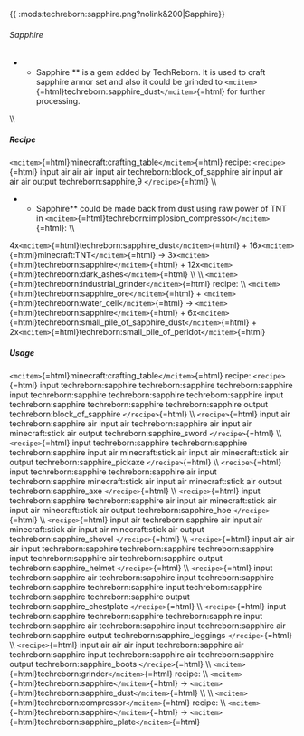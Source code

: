 {{ :mods:techreborn:sapphire.png?nolink&200\|Sapphire}}

###### Sapphire

-   -   Sapphire \*\* is a gem added by TechReborn. It is used to craft
        sapphire armor set and also it could be grinded to
        `<mcitem>`{=html}techreborn:sapphire_dust`</mcitem>`{=html} for
        further processing.

\\\\

##### Recipe

`<mcitem>`{=html}minecraft:crafting_table`</mcitem>`{=html} recipe:
`<recipe>`{=html} input air air air input air
techreborn:block_of_sapphire air input air air air output
techreborn:sapphire,9 `</recipe>`{=html} \\\\

-   -   Sapphire\*\* could be made back from dust using raw power of TNT
        in
        `<mcitem>`{=html}techreborn:implosion_compressor`</mcitem>`{=html}:
        \\\\

4x`<mcitem>`{=html}techreborn:sapphire_dust`</mcitem>`{=html} +
16x`<mcitem>`{=html}minecraft:TNT`</mcitem>`{=html} -\>
3x`<mcitem>`{=html}techreborn:sapphire`</mcitem>`{=html} +
12x`<mcitem>`{=html}techreborn:dark_ashes`</mcitem>`{=html} \\\\ \\\\
`<mcitem>`{=html}techreborn:industrial_grinder`</mcitem>`{=html} recipe:
\\\\ `<mcitem>`{=html}techreborn:sapphire_ore`</mcitem>`{=html} +
`<mcitem>`{=html}techreborn:water_cell`</mcitem>`{=html} -\>
`<mcitem>`{=html}techreborn:sapphire`</mcitem>`{=html} +
6x`<mcitem>`{=html}techreborn:small_pile_of_sapphire_dust`</mcitem>`{=html} +
2x`<mcitem>`{=html}techreborn:small_pile_of_peridot`</mcitem>`{=html}

##### Usage

`<mcitem>`{=html}minecraft:crafting_table`</mcitem>`{=html} recipe:
`<recipe>`{=html} input techreborn:sapphire techreborn:sapphire
techreborn:sapphire input techreborn:sapphire techreborn:sapphire
techreborn:sapphire input techreborn:sapphire techreborn:sapphire
techreborn:sapphire output techreborn:block_of_sapphire
`</recipe>`{=html} \\\\ `<recipe>`{=html} input air techreborn:sapphire
air input air techreborn:sapphire air input air minecraft:stick air
output techreborn:sapphire_sword `</recipe>`{=html} \\\\
`<recipe>`{=html} input techreborn:sapphire techreborn:sapphire
techreborn:sapphire input air minecraft:stick air input air
minecraft:stick air output techreborn:sapphire_pickaxe
`</recipe>`{=html} \\\\ `<recipe>`{=html} input techreborn:sapphire
techreborn:sapphire air input techreborn:sapphire minecraft:stick air
input air minecraft:stick air output techreborn:sapphire_axe
`</recipe>`{=html} \\\\ `<recipe>`{=html} input techreborn:sapphire
techreborn:sapphire air input air minecraft:stick air input air
minecraft:stick air output techreborn:sapphire_hoe `</recipe>`{=html}
\\\\ `<recipe>`{=html} input air techreborn:sapphire air input air
minecraft:stick air input air minecraft:stick air output
techreborn:sapphire_shovel `</recipe>`{=html} \\\\ `<recipe>`{=html}
input air air air input techreborn:sapphire techreborn:sapphire
techreborn:sapphire input techreborn:sapphire air techreborn:sapphire
output techreborn:sapphire_helmet `</recipe>`{=html} \\\\
`<recipe>`{=html} input techreborn:sapphire air techreborn:sapphire
input techreborn:sapphire techreborn:sapphire techreborn:sapphire input
techreborn:sapphire techreborn:sapphire techreborn:sapphire output
techreborn:sapphire_chestplate `</recipe>`{=html} \\\\ `<recipe>`{=html}
input techreborn:sapphire techreborn:sapphire techreborn:sapphire input
techreborn:sapphire air techreborn:sapphire input techreborn:sapphire
air techreborn:sapphire output techreborn:sapphire_leggings
`</recipe>`{=html} \\\\ `<recipe>`{=html} input air air air input
techreborn:sapphire air techreborn:sapphire input techreborn:sapphire
air techreborn:sapphire output techreborn:sapphire_boots
`</recipe>`{=html} \\\\
`<mcitem>`{=html}techreborn:grinder`</mcitem>`{=html} recipe: \\\\
`<mcitem>`{=html}techreborn:sapphire`</mcitem>`{=html} -\>
`<mcitem>`{=html}techreborn:sapphire_dust`</mcitem>`{=html} \\\\ \\\\
`<mcitem>`{=html}techreborn:compressor`</mcitem>`{=html} recipe: \\\\
`<mcitem>`{=html}techreborn:sapphire`</mcitem>`{=html} -\>
`<mcitem>`{=html}techreborn:sapphire_plate`</mcitem>`{=html}

